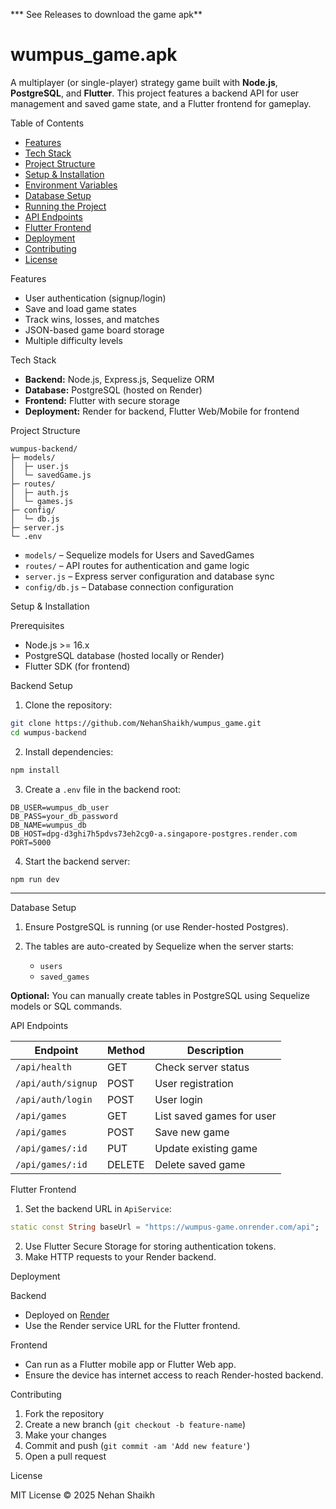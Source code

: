 *** See Releases to download the game apk**
# wumpus_game.apk

A multiplayer (or single-player) strategy game built with **Node.js**, **PostgreSQL**, and **Flutter**. This project features a backend API for user management and saved game state, and a Flutter frontend for gameplay.

Table of Contents

* [Features](#features)
* [Tech Stack](#tech-stack)
* [Project Structure](#project-structure)
* [Setup & Installation](#setup--installation)
* [Environment Variables](#environment-variables)
* [Database Setup](#database-setup)
* [Running the Project](#running-the-project)
* [API Endpoints](#api-endpoints)
* [Flutter Frontend](#flutter-frontend)
* [Deployment](#deployment)
* [Contributing](#contributing)
* [License](#license)

Features

* User authentication (signup/login)
* Save and load game states
* Track wins, losses, and matches
* JSON-based game board storage
* Multiple difficulty levels

Tech Stack

* **Backend:** Node.js, Express.js, Sequelize ORM
* **Database:** PostgreSQL (hosted on Render)
* **Frontend:** Flutter with secure storage
* **Deployment:** Render for backend, Flutter Web/Mobile for frontend

Project Structure

```
wumpus-backend/
├─ models/
│  ├─ user.js
│  └─ savedGame.js
├─ routes/
│  ├─ auth.js
│  └─ games.js
├─ config/
│  └─ db.js
├─ server.js
└─ .env
```

* `models/` – Sequelize models for Users and SavedGames
* `routes/` – API routes for authentication and game logic
* `server.js` – Express server configuration and database sync
* `config/db.js` – Database connection configuration

Setup & Installation

Prerequisites

* Node.js >= 16.x
* PostgreSQL database (hosted locally or Render)
* Flutter SDK (for frontend)

Backend Setup

1. Clone the repository:

```bash
git clone https://github.com/NehanShaikh/wumpus_game.git
cd wumpus-backend
```

2. Install dependencies:

```bash
npm install
```

3. Create a `.env` file in the backend root:

```env
DB_USER=wumpus_db_user
DB_PASS=your_db_password
DB_NAME=wumpus_db
DB_HOST=dpg-d3ghi7h5pdvs73eh2cg0-a.singapore-postgres.render.com
PORT=5000
```

4. Start the backend server:

```bash
npm run dev
```

---

Database Setup

1. Ensure PostgreSQL is running (or use Render-hosted Postgres).
2. The tables are auto-created by Sequelize when the server starts:

   * `users`
   * `saved_games`

**Optional:** You can manually create tables in PostgreSQL using Sequelize models or SQL commands.

API Endpoints

| Endpoint           | Method | Description               |
| ------------------ | ------ | ------------------------- |
| `/api/health`      | GET    | Check server status       |
| `/api/auth/signup` | POST   | User registration         |
| `/api/auth/login`  | POST   | User login                |
| `/api/games`       | GET    | List saved games for user |
| `/api/games`       | POST   | Save new game             |
| `/api/games/:id`   | PUT    | Update existing game      |
| `/api/games/:id`   | DELETE | Delete saved game         |

Flutter Frontend

1. Set the backend URL in `ApiService`:

```dart
static const String baseUrl = "https://wumpus-game.onrender.com/api";
```

2. Use Flutter Secure Storage for storing authentication tokens.
3. Make HTTP requests to your Render backend.

Deployment

Backend

* Deployed on [Render](https://render.com)
* Use the Render service URL for the Flutter frontend.

Frontend

* Can run as a Flutter mobile app or Flutter Web app.
* Ensure the device has internet access to reach Render-hosted backend.

Contributing

1. Fork the repository
2. Create a new branch (`git checkout -b feature-name`)
3. Make your changes
4. Commit and push (`git commit -am 'Add new feature'`)
5. Open a pull request

License

MIT License © 2025 Nehan Shaikh
